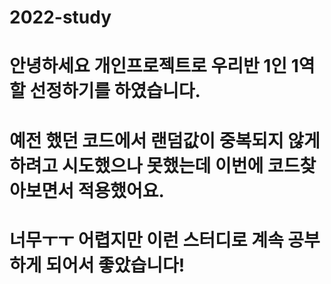 # 2022-study
# 안녕하세요 개인프로젝트로 우리반 1인 1역할 선정하기를 하였습니다.
# 예전 했던 코드에서 랜덤값이 중복되지 않게 하려고 시도했으나 못했는데 이번에 코드찾아보면서 적용했어요.
# 너무ㅜㅜ 어렵지만 이런 스터디로 계속 공부하게 되어서 좋았습니다! 
